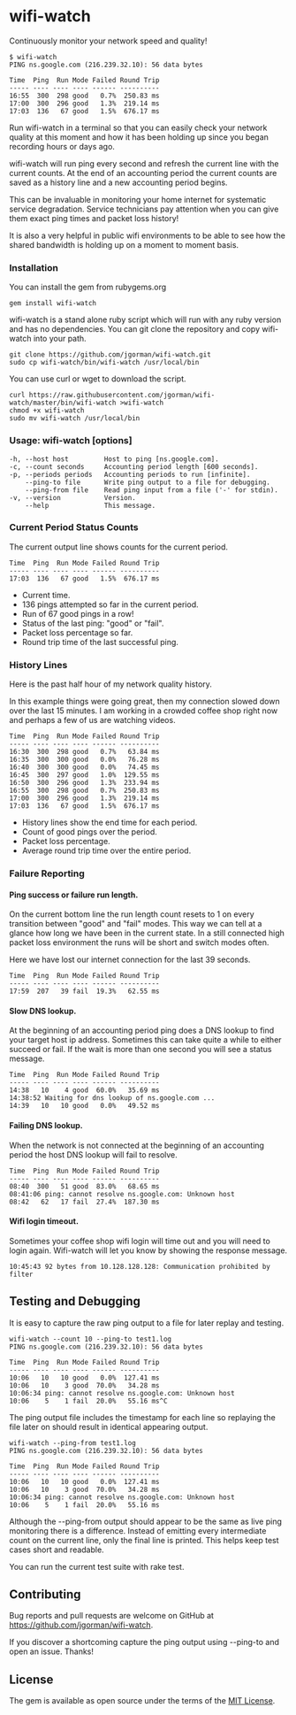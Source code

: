 # wifi-watch

Continuously monitor your network speed and quality!

```
$ wifi-watch
PING ns.google.com (216.239.32.10): 56 data bytes

Time  Ping  Run Mode Failed Round Trip
----- ---- ---- ---- ------ ----------
16:55  300  298 good   0.7%  250.83 ms
17:00  300  296 good   1.3%  219.14 ms
17:03  136   67 good   1.5%  676.17 ms
```

Run wifi-watch in a terminal so that you can easily check
your network quality at this moment and how it has been
holding up since you began recording hours or days ago.

wifi-watch will run ping every second and refresh the
current line with the current counts. At the end of
an accounting period the current counts are saved
as a history line and a new accounting period begins.

This can be invaluable in monitoring your home internet
for systematic service degradation. Service technicians
pay attention when you can give them exact ping times
and packet loss history!

It is also a very helpful in public wifi environments
to be able to see how the shared bandwidth is holding up
on a moment to moment basis.

### Installation

You can install the gem from rubygems.org

```
gem install wifi-watch
```

wifi-watch is a stand alone ruby script which will run with
any ruby version and has no dependencies. You can git clone
the repository and copy wifi-watch into your path.

```
git clone https://github.com/jgorman/wifi-watch.git
sudo cp wifi-watch/bin/wifi-watch /usr/local/bin
```

You can use curl or wget to download the script.

```
curl https://raw.githubusercontent.com/jgorman/wifi-watch/master/bin/wifi-watch >wifi-watch
chmod +x wifi-watch
sudo mv wifi-watch /usr/local/bin
```

### Usage: wifi-watch [options]

```
-h, --host host         Host to ping [ns.google.com].
-c, --count seconds     Accounting period length [600 seconds].
-p, --periods periods   Accounting periods to run [infinite].
    --ping-to file      Write ping output to a file for debugging.
    --ping-from file    Read ping input from a file ('-' for stdin).
-v, --version           Version.
    --help              This message.
```

### Current Period Status Counts

The current output line shows counts for the current period.

```
Time  Ping  Run Mode Failed Round Trip
----- ---- ---- ---- ------ ----------
17:03  136   67 good   1.5%  676.17 ms
```

- Current time.
- 136 pings attempted so far in the current period.
- Run of 67 good pings in a row!
- Status of the last ping: "good" or "fail".
- Packet loss percentage so far.
- Round trip time of the last successful ping.

### History Lines

Here is the past half hour of my network quality history.

In this example things were going great, then my
connection slowed down over the last 15 minutes.
I am working in a crowded coffee shop right now
and perhaps a few of us are watching videos.

```
Time  Ping  Run Mode Failed Round Trip
----- ---- ---- ---- ------ ----------
16:30  300  298 good   0.7%   63.84 ms
16:35  300  300 good   0.0%   76.28 ms
16:40  300  300 good   0.0%   74.45 ms
16:45  300  297 good   1.0%  129.55 ms
16:50  300  296 good   1.3%  233.94 ms
16:55  300  298 good   0.7%  250.83 ms
17:00  300  296 good   1.3%  219.14 ms
17:03  136   67 good   1.5%  676.17 ms
```

- History lines show the end time for each period.
- Count of good pings over the period.
- Packet loss percentage.
- Average round trip time over the entire period.

### Failure Reporting

#### Ping success or failure run length.

On the current bottom line the run length count resets to 1
on every transition between "good" and "fail" modes. This way
we can tell at a glance how long we have been in the current
state. In a still connected high packet loss environment
the runs will be short and switch modes often.

Here we have lost our internet connection for the last 39 seconds.

```
Time  Ping  Run Mode Failed Round Trip
----- ---- ---- ---- ------ ----------
17:59  207   39 fail  19.3%   62.55 ms
```

#### Slow DNS lookup.

At the beginning of an accounting period ping does a DNS lookup
to find your target host ip address. Sometimes this can take
quite a while to either succeed or fail. If the wait is more
than one second you will see a status message.

```
Time  Ping  Run Mode Failed Round Trip
----- ---- ---- ---- ------ ----------
14:38   10    4 good  60.0%   35.69 ms
14:38:52 Waiting for dns lookup of ns.google.com ...
14:39   10   10 good   0.0%   49.52 ms
```

#### Failing DNS lookup.

When the network is not connected at the beginning of an
accounting period the host DNS lookup will fail to resolve.

```
Time  Ping  Run Mode Failed Round Trip
----- ---- ---- ---- ------ ----------
08:40  300   51 good  83.0%   68.65 ms
08:41:06 ping: cannot resolve ns.google.com: Unknown host
08:42   62   17 fail  27.4%  187.30 ms
```

#### Wifi login timeout.

Sometimes your coffee shop wifi login will time out and you will
need to login again. Wifi-watch will let you know by showing the
response message.

```
10:45:43 92 bytes from 10.128.128.128: Communication prohibited by filter
```

## Testing and Debugging

It is easy to capture the raw ping output to a file for later
replay and testing.

```
wifi-watch --count 10 --ping-to test1.log
PING ns.google.com (216.239.32.10): 56 data bytes

Time  Ping  Run Mode Failed Round Trip
----- ---- ---- ---- ------ ----------
10:06   10   10 good   0.0%  127.41 ms
10:06   10    3 good  70.0%   34.28 ms
10:06:34 ping: cannot resolve ns.google.com: Unknown host
10:06    5    1 fail  20.0%   55.16 ms^C
```

The ping output file includes the timestamp for each line
so replaying the file later on should result in
identical appearing output.

```
wifi-watch --ping-from test1.log
PING ns.google.com (216.239.32.10): 56 data bytes

Time  Ping  Run Mode Failed Round Trip
----- ---- ---- ---- ------ ----------
10:06   10   10 good   0.0%  127.41 ms
10:06   10    3 good  70.0%   34.28 ms
10:06:34 ping: cannot resolve ns.google.com: Unknown host
10:06    5    1 fail  20.0%   55.16 ms
```

Although the --ping-from output should appear to be the same
as live ping monitoring there is a difference. Instead of emitting
every intermediate count on the current line, only the final
line is printed. This helps keep test cases short and readable.

You can run the current test suite with rake test.

## Contributing

Bug reports and pull requests are welcome on GitHub at
https://github.com/jgorman/wifi-watch.

If you discover a shortcoming capture the ping output
using --ping-to and open an issue. Thanks!

## License

The gem is available as open source under the terms of the [MIT License](https://opensource.org/licenses/MIT).
